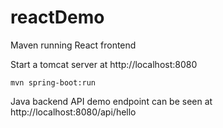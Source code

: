 # reactDemo
Maven running React frontend

Start a tomcat server at http://localhost:8080
```.env
mvn spring-boot:run
```

Java backend API demo endpoint can be seen at http://localhost:8080/api/hello
